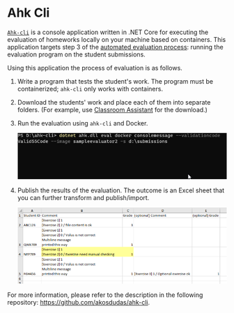 # Ahk Cli

[`Ahk-cli`](https://github.com/akosdudas/ahk-cli) is a console application written in .NET Core for executing the evaluation of homeworks locally on your machine based on containers. This application targets step 3 of the [automated evaluation process](index.md): running the evaluation program on the student submissions.

Using this application the process of evaluation is as follows.

1. Write a program that tests the student's work. The program must be containerized; `ahk-cli` only works with containers.
1. Download the students' work and place each of them into separate folders. (For example, use [Classroom Assistant](../using-github/collecting-submissions.md#classroom-assistant) for the download.)
1. Run the evaluation using `ahk-cli` and Docker.

    ![Ahk-cli execution example](img/ahk-cli-exec-example.gif)

1. Publish the results of the evaluation. The outcome is an Excel sheet that you can further transform and publish/import.

    ![Ahk-cli output example](img/ahk-cli-output-excel.png)

For more information, please refer to the description in the following repository: <https://github.com/akosdudas/ahk-cli>.
